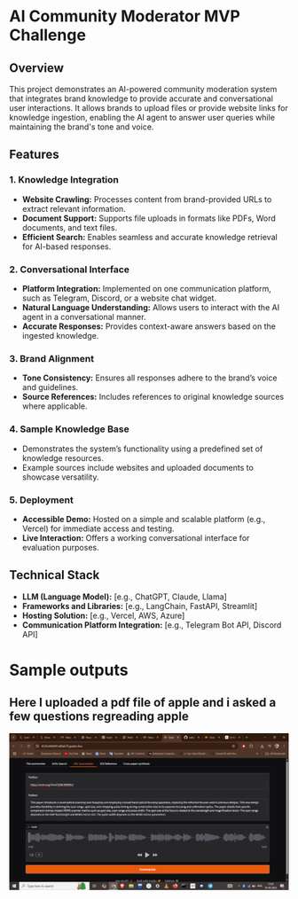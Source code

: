 # AI Community Moderator MVP Challenge

## Overview
This project demonstrates an AI-powered community moderation system that integrates brand knowledge to provide accurate and conversational user interactions. It allows brands to upload files or provide website links for knowledge ingestion, enabling the AI agent to answer user queries while maintaining the brand's tone and voice.


## Features

### 1. Knowledge Integration
- **Website Crawling:** Processes content from brand-provided URLs to extract relevant information.  
- **Document Support:** Supports file uploads in formats like PDFs, Word documents, and text files.  
- **Efficient Search:** Enables seamless and accurate knowledge retrieval for AI-based responses.

### 2. Conversational Interface
- **Platform Integration:** Implemented on one communication platform, such as Telegram, Discord, or a website chat widget.  
- **Natural Language Understanding:** Allows users to interact with the AI agent in a conversational manner.  
- **Accurate Responses:** Provides context-aware answers based on the ingested knowledge.

### 3. Brand Alignment
- **Tone Consistency:** Ensures all responses adhere to the brand’s voice and guidelines.  
- **Source References:** Includes references to original knowledge sources where applicable.

### 4. Sample Knowledge Base
- Demonstrates the system’s functionality using a predefined set of knowledge resources.  
- Example sources include websites and uploaded documents to showcase versatility.

### 5. Deployment
- **Accessible Demo:** Hosted on a simple and scalable platform (e.g., Vercel) for immediate access and testing.  
- **Live Interaction:** Offers a working conversational interface for evaluation purposes.

## Technical Stack

- **LLM (Language Model):** [e.g., ChatGPT, Claude, Llama]  
- **Frameworks and Libraries:** [e.g., LangChain, FastAPI, Streamlit]  
- **Hosting Solution:** [e.g., Vercel, AWS, Azure]  
- **Communication Platform Integration:** [e.g., Telegram Bot API, Discord API]

# Sample outputs

## Here I uploaded a pdf file of apple and i asked a few questions regreading apple 

![File Summarization](https://github.com/Shahizhsj/vahan_assignment/blob/8ef22471733e8627a30ae9787943ddb3dbd19cdd/Screenshot%20(200).png)
